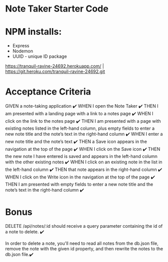 # Note Taker Starter Code

# NPM installs:
- Express
- Nodemon
- UUID - unique ID package



https://tranquil-ravine-24692.herokuapp.com/ | https://git.heroku.com/tranquil-ravine-24692.git




# Acceptance Criteria
GIVEN a note-taking application ✔️
WHEN I open the Note Taker ✔️
THEN I am presented with a landing page with a link to a notes page ✔️
WHEN I click on the link to the notes page ✔️
THEN I am presented with a page with existing notes listed in the left-hand column, plus empty fields to enter a new note title and the note’s text in the right-hand column ✔️
WHEN I enter a new note title and the note’s text ✔️
THEN a Save icon appears in the navigation at the top of the page ✔️
WHEN I click on the Save icon ✔️
THEN the new note I have entered is saved and appears in the left-hand column with the other existing notes ✔️
WHEN I click on an existing note in the list in the left-hand column ✔️
THEN that note appears in the right-hand column ✔️
WHEN I click on the Write icon in the navigation at the top of the page ✔️
THEN I am presented with empty fields to enter a new note title and the note’s text in the right-hand column ✔️

# Bonus
DELETE /api/notes/:id should receive a query parameter containing the id of a note to delete. ✔️

In order to delete a note, you'll need to read all notes from the db.json file, remove the note with the given id property, and then rewrite the notes to the db.json file.✔️
